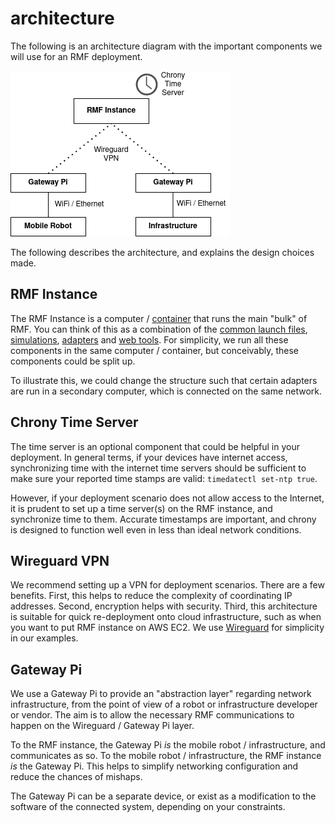 # architecture

The following is an architecture diagram with the important components we will use for an RMF deployment.

![architecture](./architecture.png)

The following describes the architecture, and explains the design choices made.


## RMF Instance
The RMF Instance is a computer / [container](https://www.docker.com/resources/what-container) that runs the main "bulk" of RMF. You can think of this as a combination of the [common launch files](https://github.com/open-rmf/rmf_demos/blob/main/rmf_demos/launch/common.launch.xml), [simulations](https://github.com/open-rmf/rmf_demos/blob/main/rmf_demos/launch/simulation.launch.xml), [adapters](https://github.com/open-rmf/rmf_demos/blob/main/rmf_demos/launch/office.launch.xml#L23-L36) and [web tools](https://github.com/open-rmf/rmf-web). For simplicity, we run all these components in the same computer / container, but conceivably, these components could be split up.

To illustrate this, we could change the structure such that certain adapters are run in a secondary computer, which is connected on the same network. 

## Chrony Time Server
The time server is an optional component that could be helpful in your deployment. In general terms, if your devices have internet access, synchronizing time with the internet time servers should be sufficient to make sure your reported time stamps are valid: `timedatectl set-ntp true`.

However, if your deployment scenario does not allow access to the Internet, it is prudent to set up a time server(s) on the RMF instance, and synchronize time to them. Accurate timestamps are important, and chrony is designed to function well even in less than ideal network conditions.

## Wireguard VPN
We recommend setting up a VPN for deployment scenarios. There are a few benefits. First, this helps to reduce the complexity of coordinating IP addresses. Second, encryption helps with security. Third, this architecture is suitable for quick re-deployment onto cloud infrastructure, such as when you want to put RMF instance on AWS EC2. We use [Wireguard](https://www.wireguard.com/) for simplicity in our examples.

## Gateway Pi
We use a Gateway Pi to provide an "abstraction layer" regarding network infrastructure, from the point of view of a robot or infrastructure developer or vendor. The aim is to allow the necessary RMF communications to happen on the Wireguard / Gateway Pi layer. 

To the RMF instance, the Gateway Pi *is* the mobile robot / infrastructure, and communicates as so. To the mobile robot / infrastructure, the RMF instance *is* the Gateway Pi. This helps to simplify networking configuration and reduce the chances of mishaps.

The Gateway Pi can be a separate device, or exist as a modification to the software of the connected system, depending on your constraints. 
